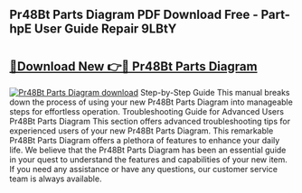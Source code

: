 ## Pr48Bt Parts Diagram PDF Download Free - Part-hpE User Guide Repair 9LBtY

# <h2><a href="http://dft8z0.blite.top/?on=Pr48Bt+Parts+Diagram">🔗Download New 👉🔴 Pr48Bt Parts Diagram</a></h2>

[![Pr48Bt Parts Diagram download](https://i.imgur.com/lujVjoI.png)](http://dft8z0.blite.top/?on=Pr48Bt+Parts+Diagram)
Step-by-Step Guide This manual breaks down the process of using your new Pr48Bt Parts Diagram into manageable steps for effortless operation. Troubleshooting Guide for Advanced Users Pr48Bt Parts Diagram This section offers advanced troubleshooting tips for experienced users of your new Pr48Bt Parts Diagram. This remarkable Pr48Bt Parts Diagram offers a plethora of features to enhance your daily life. We believe that the Pr48Bt Parts Diagram has been an essential guide in your quest to understand the features and capabilities of your new item. If you need any assistance or have any questions, our customer service team is always available.
